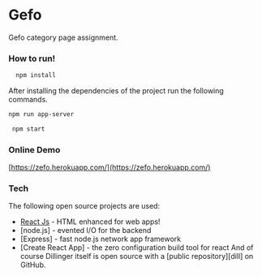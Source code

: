 # Gefo
Gefo category page assignment.
### How to run!
```sh
  npm install
```
After installing the dependencies of the project run the following commands.
```sh
npm run app-server
```
```sh
 npm start
```
### Online Demo
[https://zefo.herokuapp.com/](https://zefo.herokuapp.com/)
### Tech
The following open source projects are used:
* [React Js](https://facebook.github.io/react/) - HTML enhanced for web apps!
* [node.js] - evented I/O for the backend
* [Express] - fast node.js network app framework
* [Create React App] - the zero configuration build tool for react
And of course Dillinger itself is open source with a [public repository][dill]
 on GitHub.